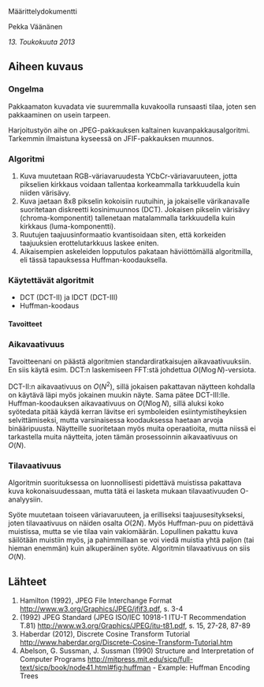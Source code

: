 Määrittelydokumentti

Pekka Väänänen

*13. Toukokuuta 2013*

## Aiheen kuvaus

### Ongelma
Pakkaamaton kuvadata vie suuremmalla kuvakoolla runsaasti tilaa, joten sen pakkaaminen on usein tarpeen.

Harjoitustyön aihe on JPEG-pakkauksen kaltainen kuvanpakkausalgoritmi. Tarkemmin ilmaistuna kyseessä on JFIF-pakkauksen muunnos.

### Algoritmi
1. Kuva muutetaan RGB-väriavaruudesta YCbCr-väriavaruuteen, jotta pikselien kirkkaus voidaan tallentaa korkeammalla tarkkuudella kuin niiden värisävy.
2. Kuva jaetaan 8x8 pikselin kokoisiin ruutuihin, ja jokaiselle värikanavalle suoritetaan diskreetti kosinimuunnos (DCT). Jokaisen pikselin värisävy (chroma-komponentit) tallenetaan matalammalla tarkkuudella kuin kirkkaus (luma-komponentti).
3. Ruutujen taajuusinformaatio kvantisoidaan siten, että korkeiden taajuuksien erottelutarkkuus laskee eniten.  
4. Aikaisempien askeleiden lopputulos pakataan häviöttömällä algoritmilla, eli tässä tapauksessa Huffman-koodauksella. 

### Käytettävät algoritmit
* DCT (DCT-II) ja IDCT (DCT-III)
* Huffman-koodaus

#### Tavoitteet
### Aikavaativuus
Tavoitteenani on päästä algoritmien standardiratkaisujen aikavaativuuksiin. En siis käytä esim. DCT:n laskemiseen FFT:stä johdettua $O(N \log N)$-versiota.

DCT-II:n aikavaativuus on $O(N^2)$, sillä jokaisen pakattavan näytteen kohdalla on käytävä läpi myös jokainen muukin näyte. Sama pätee DCT-III:lle. Huffman-koodauksen aikavaativuus on $O(N \log N)$, sillä aluksi koko syötedata pitää käydä kerran lävitse eri symboleiden esiintymistiheyksien selvittämiseksi, mutta varsinaisessa koodauksessa haetaan arvoja binääripuusta. Näytteille suoritetaan myös muita operaatioita, mutta niissä ei tarkastella muita näytteita, joten tämän prosessoinnin aikavaativuus on $O(N)$. 

### Tilavaativuus
Algoritmin suorituksessa on luonnollisesti pidettävä muistissa pakattava kuva kokonaisuudessaan, mutta tätä ei lasketa mukaan tilavaativuuden O-analyysiin. 

Syöte muutetaan toiseen väriavaruuteen, ja erilliseksi taajuusesitykseksi, joten tilavaativuus on näiden osalta $O(2N)$. Myös Huffman-puu on pidettävä muistissa, mutta se vie tilaa vain vakiomäärän. Lopullinen pakattu kuva säilötään 
muistiin myös, ja pahimmillaan se voi viedä muistia yhtä paljon (tai hieman enemmän) kuin alkuperäinen syöte. Algoritmin tilavaativuus on siis $O(N)$.

## Lähteet

1. Hamilton (1992), JPEG File Interchange Format <http://www.w3.org/Graphics/JPEG/jfif3.pdf>, s. 3-4
2. (1992) JPEG Standard (JPEG ISO/IEC 10918-1 ITU-T Recommendation T.81) <http://www.w3.org/Graphics/JPEG/itu-t81.pdf>, s. 15, 27-28, 87-89
3. Haberdar (2012), Discrete Cosine Transform Tutorial <http://www.haberdar.org/Discrete-Cosine-Transform-Tutorial.htm>
4. Abelson, G. Sussman, J. Sussman (1990) Structure and Interpretation of Computer Programs <http://mitpress.mit.edu/sicp/full-text/sicp/book/node41.html#fig:huffman> - Example: Huffman Encoding Trees

